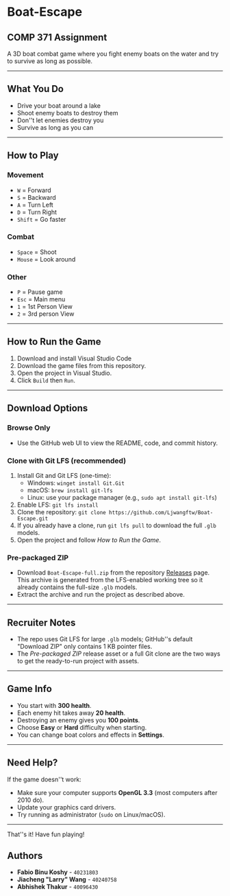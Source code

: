 # Boat-Escape
## COMP 371 Assignment 

A 3D boat combat game where you fight enemy boats on the water and try to survive as long as possible.

---

## What You Do
- Drive your boat around a lake
- Shoot enemy boats to destroy them
- Don''t let enemies destroy you
- Survive as long as you can

---

## How to Play

### Movement
- `W` = Forward
- `S` = Backward
- `A` = Turn Left
- `D` = Turn Right
- `Shift` = Go faster

### Combat
- `Space` = Shoot
- `Mouse` = Look around

### Other
- `P` = Pause game
- `Esc` = Main menu
- `1` = 1st Person View
- `2` = 3rd person View

---

## How to Run the Game

1.  Download and install Visual Studio Code
2.  Download the game files from this repository.
3.  Open the project in Visual Studio.
4.  Click `Build` then `Run`.

---

## Download Options

### Browse Only
- Use the GitHub web UI to view the README, code, and commit history.

### Clone with Git LFS (recommended)
1. Install Git and Git LFS (one-time):
   - Windows: `winget install Git.Git`
   - macOS: `brew install git-lfs`
   - Linux: use your package manager (e.g., `sudo apt install git-lfs`)
2. Enable LFS: `git lfs install`
3. Clone the repository: `git clone https://github.com/Ljwangftw/Boat-Escape.git`
4. If you already have a clone, run `git lfs pull` to download the full `.glb` models.
5. Open the project and follow *How to Run the Game*.

### Pre-packaged ZIP
- Download `Boat-Escape-full.zip` from the repository [Releases](https://github.com/Ljwangftw/Boat-Escape/releases/latest) page. This archive is generated from the LFS-enabled working tree so it already contains the full-size `.glb` models.
- Extract the archive and run the project as described above.

---

## Recruiter Notes
- The repo uses Git LFS for large `.glb` models; GitHub''s default "Download ZIP" only contains 1 KB pointer files.
- The *Pre-packaged ZIP* release asset or a full Git clone are the two ways to get the ready-to-run project with assets.

---

## Game Info

- You start with **300 health**.
- Each enemy hit takes away **20 health**.
- Destroying an enemy gives you **100 points**.
- Choose **Easy** or **Hard** difficulty when starting.
- You can change boat colors and effects in **Settings**.

---

## Need Help?

If the game doesn''t work:
- Make sure your computer supports **OpenGL 3.3** (most computers after 2010 do).
- Update your graphics card drivers.
- Try running as administrator (`sudo` on Linux/macOS).

---

That''s it! Have fun playing!

## Authors

- **Fabio Binu Koshy** - `40231803`
- **Jiacheng "Larry" Wang** - `40240758`
- **Abhishek Thakur** - `40096430`
